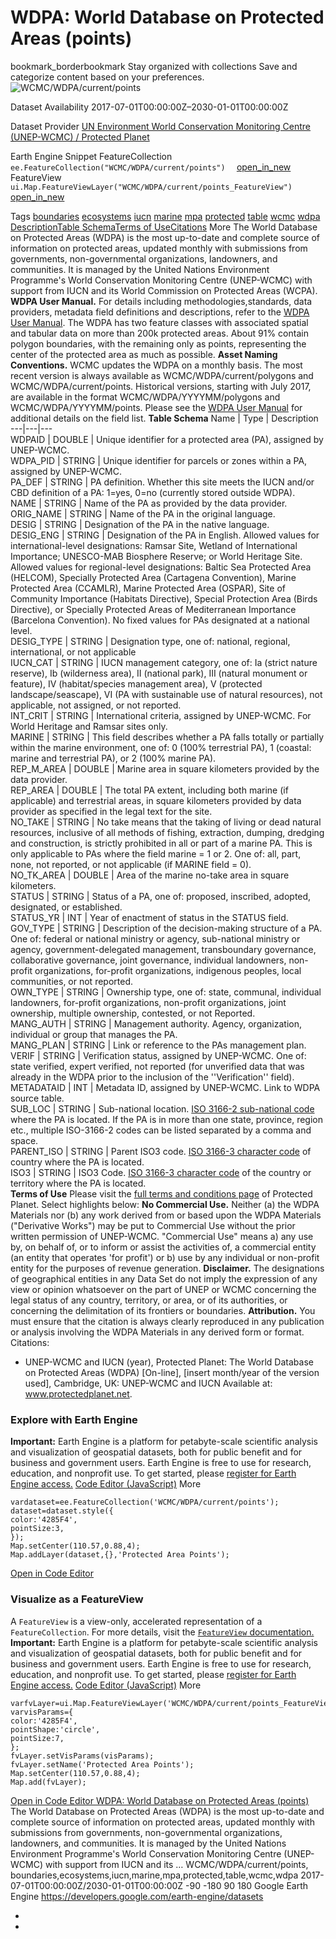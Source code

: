  
#  WDPA: World Database on Protected Areas (points) 
bookmark_borderbookmark Stay organized with collections  Save and categorize content based on your preferences.
![WCMC/WDPA/current/points](https://developers.google.com/earth-engine/datasets/images/WCMC/WCMC_WDPA_current_points_sample.png) 

Dataset Availability
    2017-07-01T00:00:00Z–2030-01-01T00:00:00Z 

Dataset Provider
     [ UN Environment World Conservation Monitoring Centre (UNEP-WCMC) / Protected Planet ](https://www.protectedplanet.net/) 

Earth Engine Snippet
     FeatureCollection `    ee.FeatureCollection("WCMC/WDPA/current/points")   ` [ open_in_new ](https://code.earthengine.google.com/?scriptPath=Examples:Datasets/WCMC/WCMC_WDPA_current_points)      FeatureView  `    ui.Map.FeatureViewLayer("WCMC/WDPA/current/points_FeatureView")   ` [ open_in_new ](https://code.earthengine.google.com/?scriptPath=Examples:Datasets/WCMC/WCMC_WDPA_current_points_FeatureView) 

Tags
     [boundaries](https://developers.google.com/earth-engine/datasets/tags/boundaries) [ecosystems](https://developers.google.com/earth-engine/datasets/tags/ecosystems) [iucn](https://developers.google.com/earth-engine/datasets/tags/iucn) [marine](https://developers.google.com/earth-engine/datasets/tags/marine) [mpa](https://developers.google.com/earth-engine/datasets/tags/mpa) [protected](https://developers.google.com/earth-engine/datasets/tags/protected) [table](https://developers.google.com/earth-engine/datasets/tags/table) [wcmc](https://developers.google.com/earth-engine/datasets/tags/wcmc) [wdpa](https://developers.google.com/earth-engine/datasets/tags/wdpa)
[Description](https://developers.google.com/earth-engine/datasets/catalog/WCMC_WDPA_current_points#description)[Table Schema](https://developers.google.com/earth-engine/datasets/catalog/WCMC_WDPA_current_points#table-schema)[Terms of Use](https://developers.google.com/earth-engine/datasets/catalog/WCMC_WDPA_current_points#terms-of-use)[Citations](https://developers.google.com/earth-engine/datasets/catalog/WCMC_WDPA_current_points#citations) More
The World Database on Protected Areas (WDPA) is the most up-to-date and complete source of information on protected areas, updated monthly with submissions from governments, non-governmental organizations, landowners, and communities. It is managed by the United Nations Environment Programme's World Conservation Monitoring Centre (UNEP-WCMC) with support from IUCN and its World Commission on Protected Areas (WCPA).
**WDPA User Manual.** For details including methodologies,standards, data providers, metadata field definitions and descriptions, refer to the [WDPA User Manual](https://pp-import-production.s3.amazonaws.com/WDPA_Manual_1_5.pdf).
The WDPA has two feature classes with associated spatial and tabular data on more than 200k protected areas. About 91% contain polygon boundaries, with the remaining only as points, representing the center of the protected area as much as possible.
**Asset Naming Conventions.** WCMC updates the WDPA on a monthly basis. The most recent version is always available as WCMC/WDPA/current/polygons and WCMC/WDPA/current/points. Historical versions, starting with July 2017, are available in the format WCMC/WDPA/YYYYMM/polygons and WCMC/WDPA/YYYYMM/points.
Please see the [WDPA User Manual](https://pp-import-production.s3.amazonaws.com/WDPA_Manual_1_5.pdf) for additional details on the field list.
**Table Schema**
Name | Type | Description  
---|---|---  
WDPAID | DOUBLE | Unique identifier for a protected area (PA), assigned by UNEP-WCMC.  
WDPA_PID | STRING | Unique identifier for parcels or zones within a PA, assigned by UNEP-WCMC.  
PA_DEF | STRING | PA definition. Whether this site meets the IUCN and/or CBD definition of a PA: 1=yes, 0=no (currently stored outside WDPA).  
NAME | STRING | Name of the PA as provided by the data provider.  
ORIG_NAME | STRING | Name of the PA in the original language.  
DESIG | STRING | Designation of the PA in the native language.  
DESIG_ENG | STRING | Designation of the PA in English. Allowed values for international-level designations: Ramsar Site, Wetland of International Importance; UNESCO-MAB Biosphere Reserve; or World Heritage Site. Allowed values for regional-level designations: Baltic Sea Protected Area (HELCOM), Specially Protected Area (Cartagena Convention), Marine Protected Area (CCAMLR), Marine Protected Area (OSPAR), Site of Community Importance (Habitats Directive), Special Protection Area (Birds Directive), or Specially Protected Areas of Mediterranean Importance (Barcelona Convention). No fixed values for PAs designated at a national level.  
DESIG_TYPE | STRING | Designation type, one of: national, regional, international, or not applicable  
IUCN_CAT | STRING | IUCN management category, one of: Ia (strict nature reserve), Ib (wilderness area), II (national park), III (natural monument or feature), IV (habitat/species management area), V (protected landscape/seascape), VI (PA with sustainable use of natural resources), not applicable, not assigned, or not reported.  
INT_CRIT | STRING | International criteria, assigned by UNEP-WCMC. For World Heritage and Ramsar sites only.  
MARINE | STRING | This field describes whether a PA falls totally or partially within the marine environment, one of: 0 (100% terrestrial PA), 1 (coastal: marine and terrestrial PA), or 2 (100% marine PA).  
REP_M_AREA | DOUBLE | Marine area in square kilometers provided by the data provider.  
REP_AREA | DOUBLE | The total PA extent, including both marine (if applicable) and terrestrial areas, in square kilometers provided by data provider as specified in the legal text for the site.  
NO_TAKE | STRING | No take means that the taking of living or dead natural resources, inclusive of all methods of fishing, extraction, dumping, dredging and construction, is strictly prohibited in all or part of a marine PA. This is only applicable to PAs where the field marine = 1 or 2. One of: all, part, none, not reported, or not applicable (if MARINE field = 0).  
NO_TK_AREA | DOUBLE | Area of the marine no-take area in square kilometers.  
STATUS | STRING | Status of a PA, one of: proposed, inscribed, adopted, designated, or established.  
STATUS_YR | INT | Year of enactment of status in the STATUS field.  
GOV_TYPE | STRING | Description of the decision-making structure of a PA. One of: federal or national ministry or agency, sub-national ministry or agency, government-delegated management, transboundary governance, collaborative governance, joint governance, individual landowners, non-profit organizations, for-profit organizations, indigenous peoples, local communities, or not reported.  
OWN_TYPE | STRING | Ownership type, one of: state, communal, individual landowners, for-profit organizations, non-profit organizations, joint ownership, multiple ownership, contested, or not Reported.  
MANG_AUTH | STRING | Management authority. Agency, organization, individual or group that manages the PA.  
MANG_PLAN | STRING | Link or reference to the PAs management plan.  
VERIF | STRING | Verification status, assigned by UNEP-WCMC. One of: state verified, expert verified, not reported (for unverified data that was already in the WDPA prior to the inclusion of the ''Verification'' field).  
METADATAID | INT | Metadata ID, assigned by UNEP-WCMC. Link to WDPA source table.  
SUB_LOC | STRING | Sub-national location. [ISO 3166-2 sub-national code](https://en.wikipedia.org/wiki/ISO_3166-2) where the PA is located. If the PA is in more than one state, province, region etc., multiple ISO-3166-2 codes can be listed separated by a comma and space.  
PARENT_ISO | STRING | Parent ISO3 code. [ISO 3166-3 character code](https://en.wikipedia.org/wiki/ISO_3166-3) of country where the PA is located.  
ISO3 | STRING | ISO3 Code. [ISO 3166-3 character code](https://en.wikipedia.org/wiki/ISO_3166-3) of the country or territory where the PA is located.  
**Terms of Use**
Please visit the [full terms and conditions page](https://www.protectedplanet.net/c/terms-and-conditions) of Protected Planet. Select highlights below:
**No Commercial Use.** Neither (a) the WDPA Materials nor (b) any work derived from or based upon the WDPA Materials ("Derivative Works") may be put to Commercial Use without the prior written permission of UNEP-WCMC. "Commercial Use" means a) any use by, on behalf of, or to inform or assist the activities of, a commercial entity (an entity that operates 'for profit') or b) use by any individual or non-profit entity for the purposes of revenue generation.
**Disclaimer.** The designations of geographical entities in any Data Set do not imply the expression of any view or opinion whatsoever on the part of UNEP or WCMC concerning the legal status of any country, territory, or area, or of its authorities, or concerning the delimitation of its frontiers or boundaries.
**Attribution.** You must ensure that the citation is always clearly reproduced in any publication or analysis involving the WDPA Materials in any derived form or format.
Citations:
  * UNEP-WCMC and IUCN (year), Protected Planet: The World Database on Protected Areas (WDPA) [On-line], [insert month/year of the version used], Cambridge, UK: UNEP-WCMC and IUCN Available at: www.protectedplanet.net.


### Explore with Earth Engine
**Important:** Earth Engine is a platform for petabyte-scale scientific analysis and visualization of geospatial datasets, both for public benefit and for business and government users. Earth Engine is free to use for research, education, and nonprofit use. To get started, please [register for Earth Engine access.](https://console.cloud.google.com/earth-engine)
[Code Editor (JavaScript)](https://developers.google.com/earth-engine/datasets/catalog/WCMC_WDPA_current_points#code-editor-javascript-sample) More
```
vardataset=ee.FeatureCollection('WCMC/WDPA/current/points');
dataset=dataset.style({
color:'4285F4',
pointSize:3,
});
Map.setCenter(110.57,0.88,4);
Map.addLayer(dataset,{},'Protected Area Points');
```
[ Open in Code Editor ](https://code.earthengine.google.com/?scriptPath=Examples:Datasets/WCMC/WCMC_WDPA_current_points)
### Visualize as a FeatureView
A `FeatureView` is a view-only, accelerated representation of a `FeatureCollection`. For more details, visit the [ `FeatureView` documentation. ](https://developers.google.com/earth-engine/guides/featureview_overview)
**Important:** Earth Engine is a platform for petabyte-scale scientific analysis and visualization of geospatial datasets, both for public benefit and for business and government users. Earth Engine is free to use for research, education, and nonprofit use. To get started, please [register for Earth Engine access.](https://console.cloud.google.com/earth-engine)
[Code Editor (JavaScript)](https://developers.google.com/earth-engine/datasets/catalog/WCMC_WDPA_current_points#code-editor-javascript-sample) More
```
varfvLayer=ui.Map.FeatureViewLayer('WCMC/WDPA/current/points_FeatureView');
varvisParams={
color:'4285F4',
pointShape:'circle',
pointSize:7,
};
fvLayer.setVisParams(visParams);
fvLayer.setName('Protected Area Points');
Map.setCenter(110.57,0.88,4);
Map.add(fvLayer);
```
[ Open in Code Editor ](https://code.earthengine.google.com/?scriptPath=Examples:Datasets/WCMC/WCMC_WDPA_current_points_FeatureView)
[ WDPA: World Database on Protected Areas (points) ](https://developers.google.com/earth-engine/datasets/catalog/WCMC_WDPA_current_points)
The World Database on Protected Areas (WDPA) is the most up-to-date and complete source of information on protected areas, updated monthly with submissions from governments, non-governmental organizations, landowners, and communities. It is managed by the United Nations Environment Programme's World Conservation Monitoring Centre (UNEP-WCMC) with support from IUCN and its …
WCMC/WDPA/current/points, boundaries,ecosystems,iucn,marine,mpa,protected,table,wcmc,wdpa 
2017-07-01T00:00:00Z/2030-01-01T00:00:00Z
-90 -180 90 180 
Google Earth Engine
https://developers.google.com/earth-engine/datasets
  * [ ](https://doi.org/https://www.protectedplanet.net/)
  * [ ](https://doi.org/https://developers.google.com/earth-engine/datasets/catalog/WCMC_WDPA_current_points)


